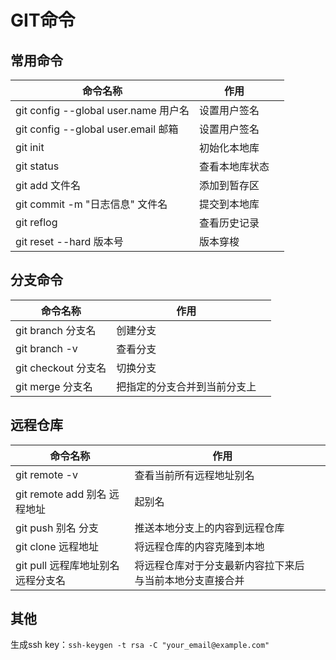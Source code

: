# GIT命令

## 常用命令

| 命令名称                             | 作用           |      |
| ------------------------------------ | -------------- | ---- |
| git config --global user.name 用户名 | 设置用户签名   |      |
| git config --global user.email 邮箱  | 设置用户签名   |      |
| git init                             | 初始化本地库   |      |
| git status                           | 查看本地库状态 |      |
| git add 文件名                       | 添加到暂存区   |      |
| git commit -m "日志信息" 文件名      | 提交到本地库   |      |
| git reflog                           | 查看历史记录   |      |
| git reset --hard 版本号              | 版本穿梭       |      |

## 分支命令

| 命令名称            | 作用                         |      |
| ------------------- | ---------------------------- | ---- |
| git branch 分支名   | 创建分支                     |      |
| git branch -v       | 查看分支                     |      |
| git checkout 分支名 | 切换分支                     |      |
| git merge 分支名    | 把指定的分支合并到当前分支上 |      |

## 远程仓库

| 命令名称                           | 作用                                                     |      |
| ---------------------------------- | -------------------------------------------------------- | ---- |
| git remote -v                      | 查看当前所有远程地址别名                                 |      |
| git remote add 别名 远程地址       | 起别名                                                   |      |
| git push 别名 分支                 | 推送本地分支上的内容到远程仓库                           |      |
| git clone 远程地址                 | 将远程仓库的内容克隆到本地                               |      |
| git pull 远程库地址别名 远程分支名 | 将远程仓库对于分支最新内容拉下来后与当前本地分支直接合并 |      |





## 其他

生成ssh key：`ssh-keygen -t rsa -C "your_email@example.com"`

